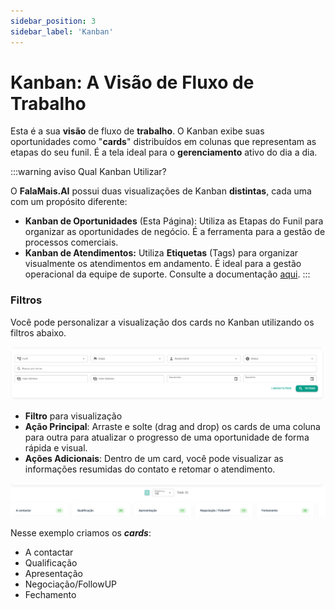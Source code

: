 ```yaml
---
sidebar_position: 3
sidebar_label: 'Kanban'
---
```


# Kanban: A Visão de Fluxo de Trabalho

Esta é a sua **visão** de fluxo de **trabalho**. O Kanban exibe suas oportunidades como "**cards**" distribuídos em colunas que representam as etapas do seu funil. É a tela ideal para o **gerenciamento** ativo do dia a dia.

:::warning aviso
Qual Kanban Utilizar?

O **FalaMais.AI** possui duas visualizações de Kanban **distintas**, cada uma com um propósito diferente:

* **Kanban de Oportunidades** (Esta Página): Utiliza as Etapas do Funil para organizar as oportunidades de negócio. É a ferramenta para a gestão de processos comerciais.
* **Kanban de Atendimentos:** Utiliza **Etiquetas** (Tags) para organizar visualmente os atendimentos em andamento. É ideal para a gestão operacional da equipe de suporte. Consulte a documentação [aqui](../kanban.md).
:::

### Filtros

Você pode personalizar a visualização dos cards no Kanban utilizando os filtros abaixo.

![alt text](image-1.png)

* **Filtro** para visualização
* **Ação Principal**: Arraste e solte (drag and drop) os cards de uma coluna para outra para atualizar o progresso de uma oportunidade de forma rápida e visual.
* **Ações Adicionais**: Dentro de um card, você pode visualizar as informações resumidas do contato e retomar o atendimento.

![alt text](image-4.png)

Nesse exemplo criamos os ***cards***:

- A contactar
- Qualificação
- Apresentação
- Negociação/FollowUP
- Fechamento

